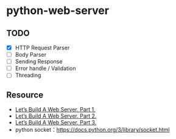 # python-web-server

## TODO

- [x] HTTP Request Parser
- [ ] Body Parser
- [ ] Sending Response
- [ ] Error handle / Validation
- [ ] Threading

## Resource

- [Let’s Build A Web Server. Part 1.](https://ruslanspivak.com/lsbaws-part1/)
- [Let’s Build A Web Server. Part 2.](https://ruslanspivak.com/lsbaws-part2/)
- [Let’s Build A Web Server. Part 3.](https://ruslanspivak.com/lsbaws-part3/)
- python socket：https://docs.python.org/3/library/socket.html
